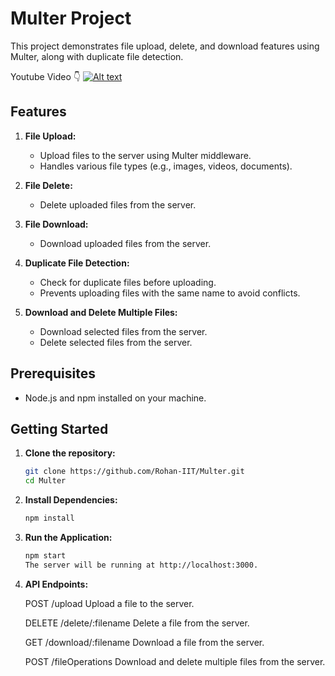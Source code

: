 # Multer Project

This project demonstrates file upload, delete, and download features using Multer, along with duplicate file detection.

Youtube Video 👇
[![Alt text](https://img.youtube.com/vi/_1keBT9evXQ/0.jpg)](https://www.youtube.com/watch?v=_1keBT9evXQ)

## Features

1. **File Upload:**
   - Upload files to the server using Multer middleware.
   - Handles various file types (e.g., images, videos, documents).

2. **File Delete:**
   - Delete uploaded files from the server.

3. **File Download:**
   - Download uploaded files from the server.

4. **Duplicate File Detection:**
   - Check for duplicate files before uploading.
   - Prevents uploading files with the same name to avoid conflicts.

5. **Download and Delete Multiple Files:**
   - Download selected files from the server.
   - Delete selected files from the server.


## Prerequisites

- Node.js and npm installed on your machine.

## Getting Started

1. **Clone the repository:**

   ```bash
   git clone https://github.com/Rohan-IIT/Multer.git
   cd Multer

2. **Install Dependencies:**
    ```bash
    npm install

3.  **Run the Application:**
    ```bash
    npm start
    The server will be running at http://localhost:3000.

4.  **API Endpoints:**

    POST /upload
    Upload a file to the server.

    DELETE /delete/:filename
    Delete a file from the server.

    GET /download/:filename
    Download a file from the server.

    POST /fileOperations
    Download and delete multiple files from the server.
